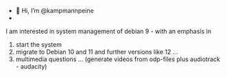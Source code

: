 - 👋 Hi, I’m @kampmannpeine
- 
<!---
kampmannpeine/kampmannpeine is a ✨ special ✨ repository because its `README.md` (this file) appears on your GitHub profile.
You can click the Preview link to take a look at your changes.
--->
I am interested in system management of debian 9 - with an emphasis in
1. start the system
2. migrate to Debian 10 and 11 and further versions like 12 ...
3. multimedia questions ... (generate videos from odp-files plus audiotrack - audacity)
